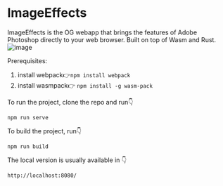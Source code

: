 # ImageEffects
ImageEffects is the OG webapp that brings the features of Adobe Photoshop directly to your web browser. Built on top of Wasm and Rust.
![image](https://github.com/ishaaqziyan/Image-Effects/assets/98882071/d04d0423-251b-48f5-82c7-f1fa13d2ed72)

Prerequisites:
1. install webpack👉`npm install webpack`
2. install wasmpack👉 `npm install -g wasm-pack`


To run the project, clone the repo and run👇
```
npm run serve
```
To build the project, run👇
```
npm run build
```
The local version is usually available in 👇
```
http://localhost:8080/
```

